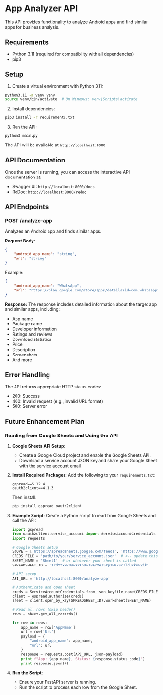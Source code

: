 # App Analyzer API

This API provides functionality to analyze Android apps and find similar apps for business analysis.

## Requirements

- Python 3.11 (required for compatibility with all dependencies)
- pip3

## Setup

1. Create a virtual environment with Python 3.11:
```bash
python3.11 -m venv venv
source venv/bin/activate  # On Windows: venv\Scripts\activate
```

2. Install dependencies:
```bash
pip3 install -r requirements.txt
```

3. Run the API:
```bash
python3 main.py
```

The API will be available at `http://localhost:8000`

## API Documentation

Once the server is running, you can access the interactive API documentation at:
- Swagger UI: `http://localhost:8000/docs`
- ReDoc: `http://localhost:8000/redoc`

## API Endpoints

### POST /analyze-app

Analyzes an Android app and finds similar apps.

**Request Body:**
```json
{
    "android_app_name": "string",
    "url": "string"
}
```

Example:
```json
{
    "android_app_name": "WhatsApp",
    "url": "https://play.google.com/store/apps/details?id=com.whatsapp"
}
```

**Response:**
The response includes detailed information about the target app and similar apps, including:
- App name
- Package name
- Developer information
- Ratings and reviews
- Download statistics
- Price
- Description
- Screenshots
- And more

## Error Handling

The API returns appropriate HTTP status codes:
- 200: Success
- 400: Invalid request (e.g., invalid URL format)
- 500: Server error

## Future Enhancement Plan

### Reading from Google Sheets and Using the API

1. **Google Sheets API Setup**:
   - Create a Google Cloud project and enable the Google Sheets API.
   - Download a service account JSON key and share your Google Sheet with the service account email.

2. **Install Required Packages**:
   Add the following to your `requirements.txt`:
   ```
   gspread==5.12.4
   oauth2client==4.1.3
   ```
   Then install:
   ```sh
   pip install gspread oauth2client
   ```

3. **Example Script**:
   Create a Python script to read from Google Sheets and call the API:
   ```python
   import gspread
   from oauth2client.service_account import ServiceAccountCredentials
   import requests

   # Google Sheets setup
   SCOPE = ['https://spreadsheets.google.com/feeds', 'https://www.googleapis.com/auth/drive']
   CREDS_FILE = 'path/to/your/service_account.json'  # <-- update this path
   SHEET_NAME = 'Sheet1'  # or whatever your sheet is called
   SPREADSHEET_ID = '1rdYtxxR04wXYFnDwI8ErVeI5Xp1HB-ScTldUYkuPZik'

   # API setup
   API_URL = 'http://localhost:8000/analyze-app'

   # Authenticate and open sheet
   creds = ServiceAccountCredentials.from_json_keyfile_name(CREDS_FILE, SCOPE)
   client = gspread.authorize(creds)
   sheet = client.open_by_key(SPREADSHEET_ID).worksheet(SHEET_NAME)

   # Read all rows (skip header)
   rows = sheet.get_all_records()

   for row in rows:
       app_name = row['AppName']
       url = row['Url']
       payload = {
           "android_app_name": app_name,
           "url": url
       }
       response = requests.post(API_URL, json=payload)
       print(f"App: {app_name}, Status: {response.status_code}")
       print(response.json())
   ```

4. **Run the Script**:
   - Ensure your FastAPI server is running.
   - Run the script to process each row from the Google Sheet. 